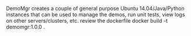 DemoMgr creates a couple of general purpose Ubuntu 14.04/Java/Python instances that can be used to manage the demos, run unit tests, view logs on other servers/clusters, etc.
review the dockerfile
docker build -t demomgr:1.0.0 .